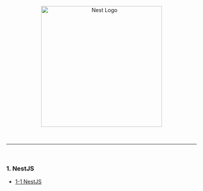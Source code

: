 <p align="center">
  <a href="http://nestjs.com/" target="blank"><img src="https://nestjs.com/img/logo_text.svg" width="320" alt="Nest Logo" /></a>
</p>

<br>

***

<br>

### 1. NestJS
  - [1-1 NestJS](https://github.com/daldalhada/Express/blob/main/description/1/1-1.md)
